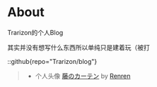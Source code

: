 # About

Trarizon的个人Blog

其实并没有想写什么东西所以单纯只是建着玩（被打

::github{repo="Trarizon/blog"}

> - 个人头像 [藤のカーテン](https://www.pixiv.net/artworks/108613290) by [Renren](https://www.pixiv.net/users/22963369)
